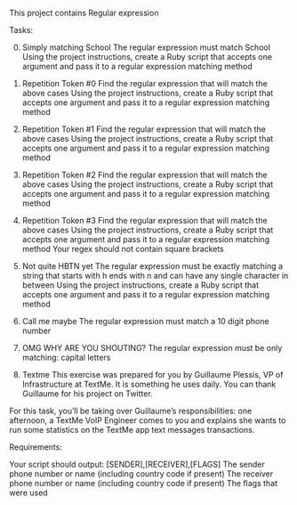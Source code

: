 This project contains Regular expression


Tasks:

0. Simply matching School
The regular expression must match School
Using the project instructions, create a Ruby script that accepts one argument and pass it to a regular expression matching method

1. Repetition Token #0
Find the regular expression that will match the above cases
Using the project instructions, create a Ruby script that accepts one argument and pass it to a regular expression matching method

2. Repetition Token #1
Find the regular expression that will match the above cases
Using the project instructions, create a Ruby script that accepts one argument and pass it to a regular expression matching method

3. Repetition Token #2
Find the regular expression that will match the above cases
Using the project instructions, create a Ruby script that accepts one argument and pass it to a regular expression matching method

4. Repetition Token #3
Find the regular expression that will match the above cases
Using the project instructions, create a Ruby script that accepts one argument and pass it to a regular expression matching method
Your regex should not contain square brackets

5. Not quite HBTN yet
The regular expression must be exactly matching a string that starts with h ends with n and can have any single character in between
Using the project instructions, create a Ruby script that accepts one argument and pass it to a regular expression matching method

6. Call me maybe
The regular expression must match a 10 digit phone number

7. OMG WHY ARE YOU SHOUTING?
The regular expression must be only matching: capital letters

8. Textme
This exercise was prepared for you by Guillaume Plessis, VP of Infrastructure at TextMe. It is something he uses daily. You can thank Guillaume for his project on Twitter.

For this task, you’ll be taking over Guillaume’s responsibilities: one afternoon, a TextMe VoIP Engineer comes to you and explains she wants to run some statistics on the TextMe app text messages transactions.

Requirements:

Your script should output: [SENDER],[RECEIVER],[FLAGS]
The sender phone number or name (including country code if present)
The receiver phone number or name (including country code if present)
The flags that were used
